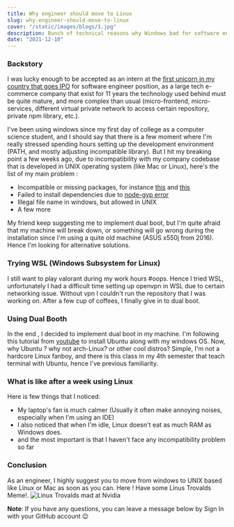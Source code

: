 ```yaml
---
title: Why engineer should move to Linux
slug: why-engineer-should-move-to-linux
cover: "/static/images/blogs/1.jpg"
description: Bunch of technical reasons why Windows bad for software engineer.
date: "2021-12-10"
---
```


### Backstory

I was lucky enough to be accepted as an intern at the [first unicorn in my country that goes IPO](https://about.bukalapak.com/en/) for software engineer position, as a large tech e-commerce company that exist for 11 years the technology used behind must be quite mature, and more complex than usual (micro-frontend, micro-services, different virtual private network to access certain repository, private npm library, etc.).

I've been using windows since my first day of college as a computer science student, and I should say that there is a few moment where I'm really stressed spending hours setting up the development environment (PATH, and mostly adjusting incompatible library). But I hit my breaking point a few weeks ago, due to incompatibility with my company codebase that is developed in UNIX operating system (like Mac or Linux), here's the list of my main problem :

- Incompatible or missing packages, for instance [this](https://stackoverflow.com/questions/12917569/cmd-patch-is-not-recognised-as-an-internal-external-command-operable-program/18851897) and [this](https://www.npmjs.com/package/link-module-alias)
- Failed to install dependencies due to [node-gyp error](https://stackoverflow.com/questions/45801457/node-js-python-not-found-exception-due-to-node-sass-and-node-gyp/53009640#53009640)
- Illegal file name in windows, but allowed in UNIX
- A few more

My friend keep suggesting me to implement dual boot, but I'm quite afraid that my machine will break down, or something will go wrong during the installation since I'm using a quite old machine (ASUS x550j from 2016). Hence I'm looking for alternative solutions.

### Trying WSL (Windows Subsystem for Linux)

I still want to play valorant during my work hours #oops. Hence I tried WSL, unfortunately I had a difficult time setting up openvpn in WSL due to certain networking issue. Without vpn I couldn't run the repository that I was working on. After a few cup of coffees, I finally give in to dual boot.

### Using Dual Booth

In the end , I decided to implement dual boot in my machine. I'm following this tutorial from [youtube](https://www.youtube.com/watch?v=-iSAyiicyQY&t=622s) to install Ubuntu along with my windows OS. Now, why Ubuntu ? why not arch-Linux? or other cool distros? Simple, I'm not a hardcore Linux fanboy, and there is this class in my 4th semester that teach terminal with Ubuntu, hence I've previous familiarity.

### What is like after a week using Linux

Here is few things that I noticed:

- My laptop's fan is much calmer (Usually it often make annoying noises, especially when I'm using an IDE)
- I also noticed that when I'm idle, Linux doesn't eat as much RAM as Windows does.
- and the most important is that I haven't face any incompatibility problem so far

### Conclusion

As an engineer, I highly suggest you to move from windows to UNIX based like Linux or Mac as soon as you can. Here ! Have some Linus Trovalds Meme!.
![Linux Trovalds mad at Nvidia](https://dev-to-uploads.s3.amazonaws.com/uploads/articles/usyzcxrtl18yu7497luw.png)

**Note**: If you have any questions, you can leave a message below by Sign In with your GitHub account 😉
